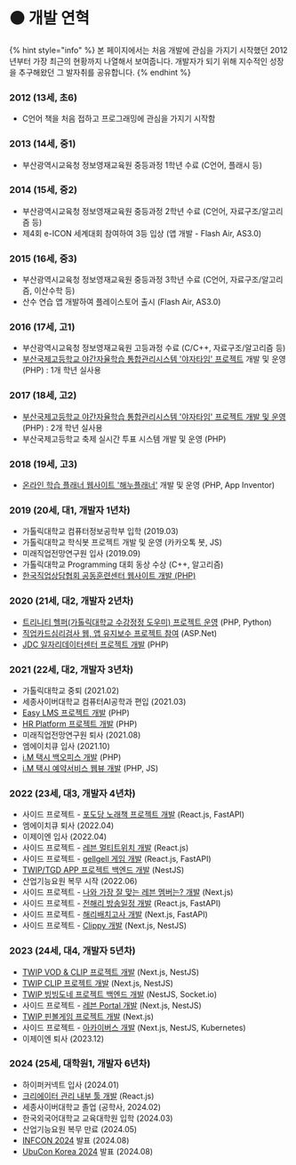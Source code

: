 # 🟤 개발 연혁

{% hint style="info" %}
본 페이지에서는 처음 개발에 관심을 가지기 시작했던 2012년부터 가장 최근의 현황까지 나열해서 보여줍니다. 개발자가 되기 위해 지수적인 성장을 추구해왔던 그 발자취를 공유합니다.
{% endhint %}



### 2012 (13세, 초6)

* C언어 책을 처음 접하고 프로그래밍에 관심을 가지기 시작함

### 2013 (14세, 중1)

* 부산광역시교육청 정보영재교육원 중등과정 1학년 수료 (C언어, 플래시 등)

### 2014 (15세, 중2)

* 부산광역시교육청 정보영재교육원 중등과정 2학년 수료 (C언어, 자료구조/알고리즘 등)
* 제4회 e-ICON 세계대회 참여하여 3등 입상 (앱 개발 - Flash Air, AS3.0)

### 2015 (16세, 중3)

* 부산광역시교육청 정보영재교육원 중등과정 3학년 수료 (C언어, 자료구조/알고리즘, 이산수학 등)
* 산수 연습 앱 개발하여 플레이스토어 출시 (Flash Air, AS3.0)

### 2016 (17세, 고1)

* 부산광역시교육청 정보영재교육원 고등과정 수료 (C/C++, 자료구조/알고리즘 등)
* [부산국제고등학교 야간자율학습 통합관리시스템 '야자타임' 프로젝트](side/yajatime.md) 개발 및 운영 (PHP) : 1개 학년 실사용

### 2017 (18세, 고2)

* [부산국제고등학교 야간자율학습 통합관리시스템 '야자타임' 프로젝트 개발 및 운영](side/yajatime.md) (PHP) : 2개 학년 실사용
* 부산국제고등학교 축제 실시간 투표 시스템 개발 및 운영 (PHP)

### 2018 (19세, 고3)

* [온라인 학습 플래너 웹사이트 '해누플래너'](side/haenu-planner.md) 개발 및 운영 (PHP, App Inventor)

### 2019 (20세, 대1, 개발자 1년차)

* 가톨릭대학교 컴퓨터정보공학부 입학 (2019.03)
* 가톨릭대학교 학식봇 프로젝트 개발 및 운영 (카카오톡 봇, JS)
* 미래직업전망연구원 입사 (2019.09)
* 가톨릭대학교 Programming 대회 동상 수상 (C++, 알고리즘)
* [한국직업상담협회 공동훈련센터 웹사이트 개발 (PHP)](portfolio/hrd-kvoca-org.md)

### 2020 (21세, 대2, 개발자 2년차)

* [트리니티 헬퍼(가톨릭대학교 수강정정 도우미) 프로젝트 운영](side/trinity-helper.md) (PHP, Python)
* [직업카드심리검사 웹, 앱 유지보수 프로젝트 참여](portfolio/jobcard.md) (ASP.Net)
* [JDC 일자리데이터센터 프로젝트 개발](portfolio/job-data-center.md) (PHP)

### 2021 (22세, 대2, 개발자 3년차)

* 가톨릭대학교 중퇴 (2021.02)
* 세종사이버대학교 컴퓨터AI공학과 편입 (2021.03)
* [Easy LMS 프로젝트 개발](portfolio/easy-lms.md) (PHP)
* [HR Platform 프로젝트 개발](portfolio/hr-platform.md) (PHP)
* 미래직업전망연구원 퇴사 (2021.08)
* 엠에이치큐 입사 (2021.10)
* [i.M 택시 백오피스 개발](portfolio/imtaxi-backoffice.md) (PHP)
* [i.M 택시 예약서비스 웹뷰 개발](portfolio/imtaxi-reservation-webview.md) (PHP, JS)

### 2022 (23세, 대3, 개발자 4년차)

* 사이드 프로젝트 - [포도당 노래책 프로젝트 개발](side/music-c6h12o6-kr.md) (React.js, FastAPI)
* 엠에이치큐 퇴사 (2022.04)
* 이제이엔 입사 (2022.04)
* 사이드 프로젝트 - [레븐 멀티트위치 개발](side/leaven-multi.md) (React.js)
* 사이드 프로젝트 - [gellgell 게임 개발](side/gellgell.md) (React.js, FastAPI)
* [TWIP/TGD APP 프로젝트 백엔드 개발](portfolio/twip-tgd-app.md) (NestJS)
* 산업기능요원 복무 시작 (2022.06)
* 사이드 프로젝트 - [나와 가장 잘 맞는 레븐 멤버는? 개발](side/leaven-minigame.md) (Next.js)
* 사이드 프로젝트 - [전해리 방송일정 개발](side/junharry.md) (React.js, FastAPI)
* 사이드 프로젝트 - [해리배치고사 개발](side/test-junharry.md) (Next.js, FastAPI)
* 사이드 프로젝트 - [Clippy 개발](side/clippy.md) (Next.js, NestJS)

### 2023 (24세, 대4, 개발자 5년차)

* [TWIP VOD & CLIP 프로젝트 개발](portfolio/twip-vod-clip.md) (Next.js, NestJS)
* [TWIP CLIP 프로젝트 개발](portfolio/twip-clip.md) (Next.js, NestJS)
* [TWIP 빙빙도네 프로젝트 백엔드 개발](portfolio/twip-bingbing.md) (NestJS, Socket.io)
* 사이드 프로젝트 - [레븐 Portal 개발](side/leaven-portal.md) (Next.js, NestJS)
* [TWIP 핀볼게임 프로젝트 개발](portfolio/twip-pinball.md) (Next.js)
* 사이드 프로젝트 - [아카이버스 개발](side/archivers.md) (Next.js, NestJS, Kubernetes)
* 이제이엔 퇴사 (2023.12)

### 2024 (25세, 대학원1, 개발자 6년차)

* 하이퍼커넥트 입사 (2024.01)
* [크리에이터 관리 내부 툴 개발](portfolio/undefined.md) (React.js)
* 세종사이버대학교 졸업 (공학사, 2024.02)
* 한국외국어대학교 교육대학원 입학 (2024.03)
* 산업기능요원 복무 만료 (2024.05)
* [INFCON 2024](speech/infcon-2024.md) 발표 (2024.08)
* [UbuCon Korea 2024](speech/ubucon-korea-2024.md) 발표 (2024.08)

